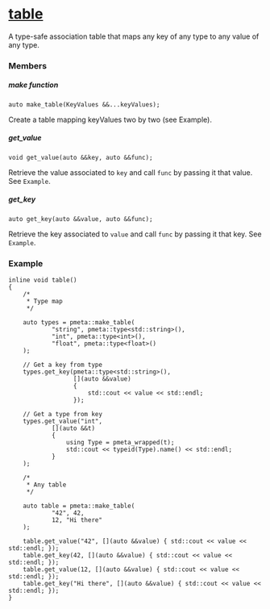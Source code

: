 # [table](table.hpp)

A type-safe association table that maps any key of any type to any value of any type.

### Members

##### make function
```
auto make_table(KeyValues &&...keyValues);
```
Create a table mapping keyValues two by two (see Example).

##### get_value
```
void get_value(auto &&key, auto &&func);
```
Retrieve the value associated to `key` and call `func` by passing it that value.
See `Example`.

##### get_key
```
auto get_key(auto &&value, auto &&func);
```
Retrieve the key associated to `value` and call `func` by passing it that key.
See `Example`.

### Example

```
inline void table()
{
    /*
     * Type map
     */

    auto types = pmeta::make_table(
            "string", pmeta::type<std::string>(),
            "int", pmeta::type<int>(),
            "float", pmeta::type<float>()
    );

    // Get a key from type
    types.get_key(pmeta::type<std::string>(),
                  [](auto &&value)
                  {
                      std::cout << value << std::endl;
                  });

    // Get a type from key
    types.get_value("int",
            [](auto &&t)
            {
                using Type = pmeta_wrapped(t);
                std::cout << typeid(Type).name() << std::endl;
            }
    );

    /*
     * Any table
     */

    auto table = pmeta::make_table(
            "42", 42,
            12, "Hi there"
    );

    table.get_value("42", [](auto &&value) { std::cout << value << std::endl; });
    table.get_key(42, [](auto &&value) { std::cout << value << std::endl; });
    table.get_value(12, [](auto &&value) { std::cout << value << std::endl; });
    table.get_key("Hi there", [](auto &&value) { std::cout << value << std::endl; });
}
```
